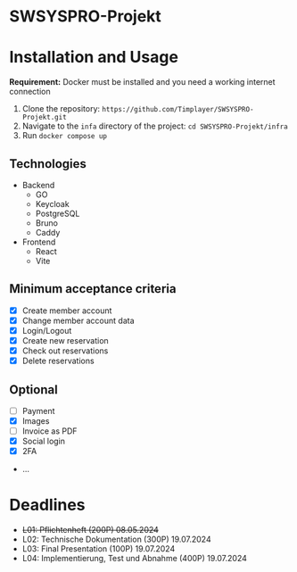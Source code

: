 # SWSYSPRO-Projekt

# Installation and Usage

**Requirement:** Docker must be installed and you need a working internet connection

1. Clone the repository: `https://github.com/Timplayer/SWSYSPRO-Projekt.git`
2. Navigate to the `infa` directory of the project: `cd SWSYSPRO-Projekt/infra`
3. Run `docker compose up`

## Technologies
- Backend
    - GO
    - Keycloak
    - PostgreSQL
    - Bruno
    - Caddy
- Frontend
    - React
    - Vite

## Minimum acceptance criteria

- [x] Create member account
- [x] Change member account data
- [x] Login/Logout
- [X] Create new reservation
- [X] Check out reservations
- [X] Delete reservations

## Optional
- [ ] Payment
- [x] Images
- [ ] Invoice as PDF
- [x] Social login
- [x] 2FA
- ...

# Deadlines
- ~~L01: Pflichtenheft (200P) 08.05.2024~~
- L02: Technische Dokumentation (300P) 19.07.2024
- L03: Final Presentation (100P) 19.07.2024
- L04: Implementierung, Test und Abnahme (400P) 19.07.2024

